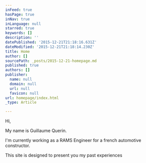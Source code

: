 ```yaml
---
inFeed: true
hasPage: true
inNav: true
inLanguage: null
starred: true
keywords: []
description: ''
datePublished: '2015-12-21T21:18:16.631Z'
dateModified: '2015-12-21T21:18:14.230Z'
title: Home
author: []
sourcePath: _posts/2015-12-21-homepage.md
published: true
authors: []
publisher:
  name: null
  domain: null
  url: null
  favicon: null
url: homepage/index.html
_type: Article

---
```

Hi,

My name is Guillaume Querin.

I'm currently working as a RAMS Engineer for a french automotive constructor.

This site is designed to present you my past experiences